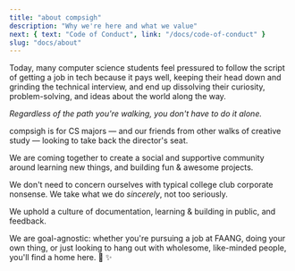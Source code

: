 ```yaml
---
title: "about compsigh"
description: "Why we're here and what we value"
next: { text: "Code of Conduct", link: "/docs/code-of-conduct" }
slug: "docs/about"
---
```


Today, many computer science students feel pressured to follow the script of getting a job in tech because it pays well, keeping their head down and grinding the technical interview, and end up dissolving their curiosity, problem-solving, and ideas about the world along the way.

*Regardless of the path you're walking, you don't have to do it alone.*

compsigh is for <CasePreserver>CS</CasePreserver> majors — and our friends from other walks of creative study — looking to take back the director's seat.

We are coming together to create a social and supportive community around learning new things, and building fun & awesome projects.

We don't need to concern ourselves with typical college club corporate nonsense. We take what we do *sincerely*, not too seriously.

We uphold a culture of documentation, learning & building in public, and feedback.

We are goal-agnostic: whether you're pursuing a job at <CasePreserver>FAANG</CasePreserver>, doing your own thing, or just looking to hang out with wholesome, like-minded people, you'll find a home here. 💛 ✨